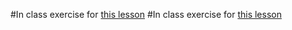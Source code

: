 #In class exercise for [this lesson](https://github.com/sf-wdi-17/notes/blob/master/lectures/week-03/dusk/README.md)
#In class exercise for [this lesson](https://github.com/sf-wdi-17/notes/blob/master/lectures/week-03/dusk/README.md)
